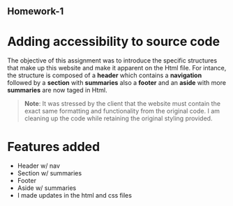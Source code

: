 ## Homework-1

# Adding accessibility to source code

The objective of this assignment was to introduce the specific structures that make up this website and make it apparent on the Html file. For intance, the structure is composed of a <strong>header</strong> which contains a <strong>navigation</strong> followed by a <strong>section</strong> with <strong>summaries</strong> also a <strong>footer</strong> and an <strong>aside</strong> with more <strong>summaries</strong> are now taged in Html.

> **Note**: It was stressed by the client that the website must contain the exact same formatting and functionality from the original code. I am cleaning up the code while retaining the original styling provided.

# Features added

- Header w/ nav
- Section w/ summaries
- Footer
- Aside w/ summaries
- I made updates in the html and css files